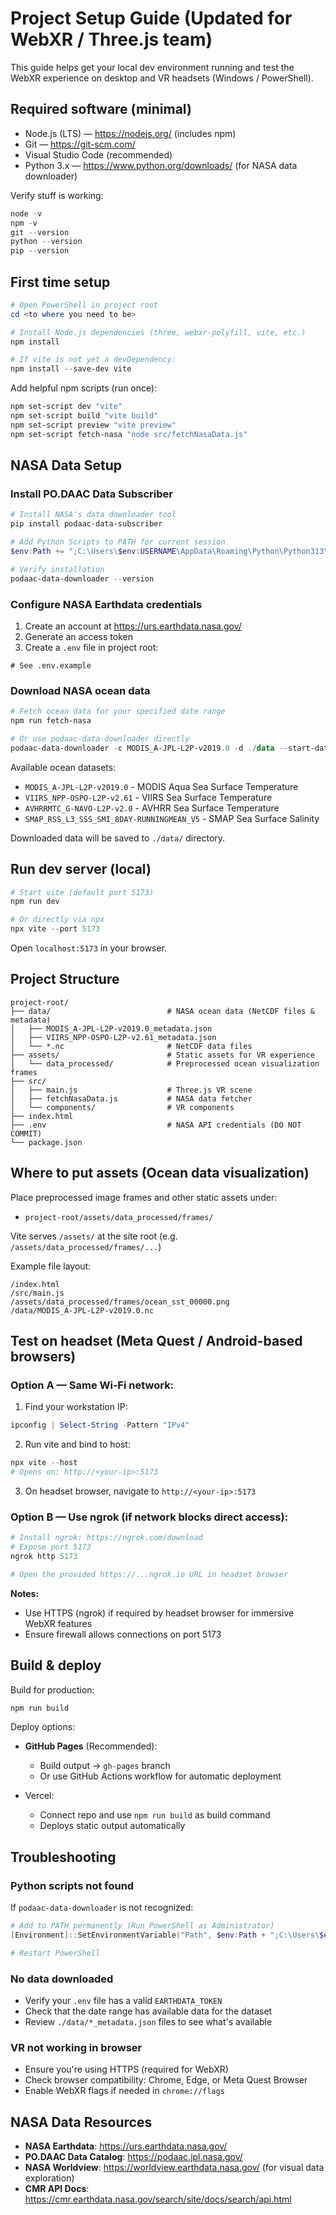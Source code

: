 # Project Setup Guide (Updated for WebXR / Three.js team)

This guide helps get your local dev environment running and test the WebXR experience on desktop and VR headsets (Windows / PowerShell).

## Required software (minimal)

- Node.js (LTS) — https://nodejs.org/ (includes npm)
- Git — https://git-scm.com/
- Visual Studio Code (recommended)
- Python 3.x — https://www.python.org/downloads/ (for NASA data downloader)

Verify stuff is working:

```powershell
node -v
npm -v
git --version
python --version
pip --version
```

## First time setup 

```powershell
# Open PowerShell in project root
cd <to where you need to be>

# Install Node.js dependencies (three, webxr-polyfill, vite, etc.)
npm install

# If vite is not yet a devDependency:
npm install --save-dev vite
```

Add helpful npm scripts (run once):

```powershell
npm set-script dev "vite"
npm set-script build "vite build"
npm set-script preview "vite preview"
npm set-script fetch-nasa "node src/fetchNasaData.js"
```

## NASA Data Setup

### Install PO.DAAC Data Subscriber

```powershell
# Install NASA's data downloader tool
pip install podaac-data-subscriber

# Add Python Scripts to PATH for current session
$env:Path += ";C:\Users\$env:USERNAME\AppData\Roaming\Python\Python313\Scripts"

# Verify installation
podaac-data-downloader --version
```

### Configure NASA Earthdata credentials

1. Create an account at https://urs.earthdata.nasa.gov/
2. Generate an access token
3. Create a `.env` file in project root:

```env
# See .env.example
```

### Download NASA ocean data

```powershell
# Fetch ocean data for your specified date range
npm run fetch-nasa

# Or use podaac-data-downloader directly
podaac-data-downloader -c MODIS_A-JPL-L2P-v2019.0 -d ./data --start-date 2020-06-10T11:52:20Z --end-date 2020-06-17T11:52:20Z -e .nc
```

Available ocean datasets:
- `MODIS_A-JPL-L2P-v2019.0` - MODIS Aqua Sea Surface Temperature
- `VIIRS_NPP-OSPO-L2P-v2.61` - VIIRS Sea Surface Temperature
- `AVHRRMTC_G-NAVO-L2P-v2.0` - AVHRR Sea Surface Temperature
- `SMAP_RSS_L3_SSS_SMI_8DAY-RUNNINGMEAN_V5` - SMAP Sea Surface Salinity

Downloaded data will be saved to `./data/` directory.

## Run dev server (local)

```powershell
# Start vite (default port 5173)
npm run dev

# Or directly via npx
npx vite --port 5173
```
Open `localhost:5173` in your browser.

## Project Structure

```
project-root/
├── data/                          # NASA ocean data (NetCDF files & metadata)
│   ├── MODIS_A-JPL-L2P-v2019.0_metadata.json
│   ├── VIIRS_NPP-OSPO-L2P-v2.61_metadata.json
│   └── *.nc                       # NetCDF data files
├── assets/                        # Static assets for VR experience
│   └── data_processed/            # Preprocessed ocean visualization frames
├── src/
│   ├── main.js                    # Three.js VR scene
│   ├── fetchNasaData.js           # NASA data fetcher
│   └── components/                # VR components
├── index.html
├── .env                           # NASA API credentials (DO NOT COMMIT)
└── package.json
```

## Where to put assets (Ocean data visualization)

Place preprocessed image frames and other static assets under:
- `project-root/assets/data_processed/frames/`

Vite serves `/assets/` at the site root (e.g. `/assets/data_processed/frames/...`)

Example file layout:
```
/index.html
/src/main.js
/assets/data_processed/frames/ocean_sst_00000.png
/data/MODIS_A-JPL-L2P-v2019.0.nc
```

## Test on headset (Meta Quest / Android-based browsers)

### Option A — Same Wi‑Fi network:

1. Find your workstation IP:
```powershell
ipconfig | Select-String -Pattern "IPv4"
```

2. Run vite and bind to host:
```powershell
npx vite --host
# Opens on: http://<your-ip>:5173
```

3. On headset browser, navigate to `http://<your-ip>:5173`

### Option B — Use ngrok (if network blocks direct access):

```powershell
# Install ngrok: https://ngrok.com/download
# Expose port 5173
ngrok http 5173

# Open the provided https://...ngrok.io URL in headset browser
```

**Notes:**
- Use HTTPS (ngrok) if required by headset browser for immersive WebXR features
- Ensure firewall allows connections on port 5173

## Build & deploy

Build for production:
```powershell
npm run build
```

Deploy options:

- **GitHub Pages** (Recommended): 
  - Build output -> `gh-pages` branch
  - Or use GitHub Actions workflow for automatic deployment
  
- Vercel: 
  - Connect repo and use `npm run build` as build command
  - Deploys static output automatically

## Troubleshooting

### Python scripts not found
If `podaac-data-downloader` is not recognized:
```powershell
# Add to PATH permanently (Run PowerShell as Administrator)
[Environment]::SetEnvironmentVariable("Path", $env:Path + ";C:\Users\$env:USERNAME\AppData\Roaming\Python\Python313\Scripts", [EnvironmentVariableTarget]::User)

# Restart PowerShell
```

### No data downloaded
- Verify your `.env` file has a valid `EARTHDATA_TOKEN`
- Check that the date range has available data for the dataset
- Review `./data/*_metadata.json` files to see what's available

### VR not working in browser
- Ensure you're using HTTPS (required for WebXR)
- Check browser compatibility: Chrome, Edge, or Meta Quest Browser
- Enable WebXR flags if needed in `chrome://flags`

## NASA Data Resources

- **NASA Earthdata**: https://urs.earthdata.nasa.gov/
- **PO.DAAC Data Catalog**: https://podaac.jpl.nasa.gov/
- **NASA Worldview**: https://worldview.earthdata.nasa.gov/ (for visual data exploration)
- **CMR API Docs**: https://cmr.earthdata.nasa.gov/search/site/docs/search/api.html



